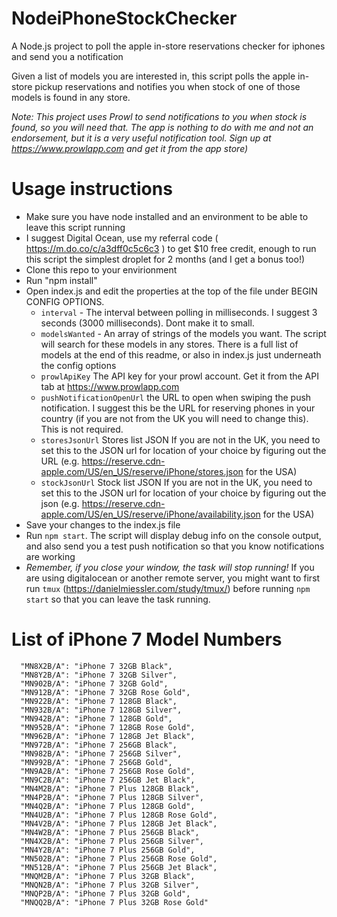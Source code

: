 # NodeiPhoneStockChecker
A Node.js project to poll the apple in-store reservations checker for iphones and send you a notification

Given a list of models you are interested in, this script polls the apple in-store pickup reservations and notifies you when stock of one of those models is found in any store.

_Note: This project uses Prowl to send notifications to you when stock is found, so you will need that. The app is nothing to do with me and not an endorsement, but it is a very useful notification tool. Sign up at https://www.prowlapp.com and get it from the app store)_

# Usage instructions
* Make sure you have node installed and an environment to be able to leave this script running
* I suggest Digital Ocean, use my referral code ( https://m.do.co/c/a3dff0c5c6c3 ) to get $10 free credit, enough to run this script the simplest droplet for 2 months (and I get a bonus too!)
* Clone this repo to your envirionment
* Run "npm install"
* Open index.js and edit the properties at the top of the file under BEGIN CONFIG OPTIONS.
  * `interval` - The interval between polling in milliseconds. I suggest 3 seconds (3000 milliseconds). Dont make it to small.
  * `modelsWanted` - An array of strings of the models you want. The script will search for these models in any stores. There is a full list of models at the end of this readme, or also in index.js just underneath the config options
  * `prowlApiKey` The API key for your prowl account. Get it from the API tab at https://www.prowlapp.com
  * `pushNotificationOpenUrl` the URL to open when swiping the push notification. I suggest this be the URL for reserving phones in your country (if you are not from the UK you will need to change this). This is not required.
  * `storesJsonUrl` Stores list JSON If you are not in the UK, you need to set this to the JSON url for location of your choice by figuring out the URL (e.g. https://reserve.cdn-apple.com/US/en_US/reserve/iPhone/stores.json for the USA)
  * `stockJsonUrl`  Stock list JSON If you are not in the UK, you need to set this to the JSON url for location of your choice by figuring out the json (e.g. https://reserve.cdn-apple.com/US/en_US/reserve/iPhone/availability.json for the USA)
* Save your changes to the index.js file
* Run `npm start`. The script will display debug info on the console output, and also send you a test push notification so that you know notifications are working
* *Remember, if you close your window, the task will stop running!* If you are using digitalocean or another remote server, you might want to first run `tmux` (https://danielmiessler.com/study/tmux/) before running `npm start` so that you can leave the task running.


# List of iPhone 7 Model Numbers
```
  "MN8X2B/A": "iPhone 7 32GB Black",
  "MN8Y2B/A": "iPhone 7 32GB Silver",
  "MN902B/A": "iPhone 7 32GB Gold",
  "MN912B/A": "iPhone 7 32GB Rose Gold",
  "MN922B/A": "iPhone 7 128GB Black",
  "MN932B/A": "iPhone 7 128GB Silver",
  "MN942B/A": "iPhone 7 128GB Gold",
  "MN952B/A": "iPhone 7 128GB Rose Gold",
  "MN962B/A": "iPhone 7 128GB Jet Black",
  "MN972B/A": "iPhone 7 256GB Black",
  "MN982B/A": "iPhone 7 256GB Silver",
  "MN992B/A": "iPhone 7 256GB Gold",
  "MN9A2B/A": "iPhone 7 256GB Rose Gold",
  "MN9C2B/A": "iPhone 7 256GB Jet Black",
  "MN4M2B/A": "iPhone 7 Plus 128GB Black",
  "MN4P2B/A": "iPhone 7 Plus 128GB Silver",
  "MN4Q2B/A": "iPhone 7 Plus 128GB Gold",
  "MN4U2B/A": "iPhone 7 Plus 128GB Rose Gold",
  "MN4V2B/A": "iPhone 7 Plus 128GB Jet Black",
  "MN4W2B/A": "iPhone 7 Plus 256GB Black",
  "MN4X2B/A": "iPhone 7 Plus 256GB Silver",
  "MN4Y2B/A": "iPhone 7 Plus 256GB Gold",
  "MN502B/A": "iPhone 7 Plus 256GB Rose Gold",
  "MN512B/A": "iPhone 7 Plus 256GB Jet Black",
  "MNQM2B/A": "iPhone 7 Plus 32GB Black",
  "MNQN2B/A": "iPhone 7 Plus 32GB Silver",
  "MNQP2B/A": "iPhone 7 Plus 32GB Gold",
  "MNQQ2B/A": "iPhone 7 Plus 32GB Rose Gold"
  ```
